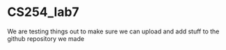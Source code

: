 # CS254_lab7

We are testing things out to make sure we can upload and add stuff to the github repository we made
